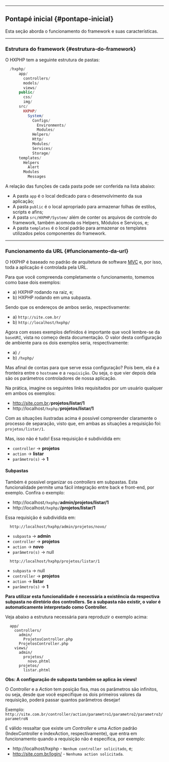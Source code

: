----
## Pontapé inicial {#pontape-inicial}
Esta seção aborda o funcionamento do framework e suas características.

----
### Estrutura do framework {#estrutura-do-framework}
O HXPHP tem a seguinte estrutura de pastas:

```php
  /hxphp/
      app/
        controllers/
        models/
        views/
      public/
        css/
        img/
      src/
        HXPHP/
          System/
            Configs/
              Environments/
              Modules/
            Helpers/
            Http/
            Modules/
            Services/
            Storage/
      templates/
        Helpers
          Alert
        Modules
          Messages
```

A relação das funções de cada pasta pode ser conferida na lista abaixo:
  
+ A pasta `app` é o local dedicado para o desenvolvimento da sua aplicação;
+ A pasta `public` é o local apropriado para armazenar folhas de estilos, scripts e afins;
+ A pasta `src/HXPHP/System/` além de conter os arquivos de controle do framework, também acomoda os Helpers, Módulos e Serviços, e;
+ A pasta `templates` é o local padrão para armazenar os templates utilizados pelos componentes do framework.
  
----
### Funcionamento da URL {#funcionamento-da-url}

O HXPHP é baseado no padrão de arquitetura de software [MVC](http://pt.wikipedia.org/wiki/MVC) e, por isso, toda a aplicação é controlada pela URL.

Para que você compreenda completamente o funcionamento, tomemos como base dois exemplos:
  
+ a) HXPHP rodando na raiz, e;
+ b) HXPHP rodando em uma subpasta.

Sendo que os endereços de ambos serão, respectivamente:

+ a) `http://site.com.br/`
+ b) `http://localhost/hxphp/`
  
Agora com esses exemplos definidos é importante que você lembre-se da `baseURI`, vista no começo desta documentação. O valor desta configuração de ambiente para os dois exemplos seria, respectivamente:

+ a) `/`
+ b) `/hxphp/`
  
Mas afinal de contas para que serve essa configuração? Pois bem, ela é a fronteira entre o `hostname` e a `requisição`. Ou seja, o que vier depois dela são os parâmetros controladores de nossa aplicação.

Na prática, imagine os seguintes links requisitados por um usuário qualquer em ambos os exemplos:
  
+ <a>http://site.com.br<code>/</code><b>projetos/listar/1</b></a>
+ <a>http://localhost<code>/hxphp/</code><b>projetos/listar/1</b></a>
  
Com as situações ilustradas acima é possível compreender claramente o processo de separação, visto que, em ambas as situações a requisição foi: `projetos/listar/1`.

Mas, isso não é tudo! Essa requisição é subdividida em:
  
+ `controller` -> <b>projetos</b>
+ `action` -> <b>listar</b>
+ `parâmetro(s)` -> <b>1</b>

#### Subpastas

Também é possível organizar os *controllers* em subpastas. Esta funcionalidade permite uma fácil integração entre back e front-end, por exemplo. Confira o exemplo:

+ <a>http://localhost<code>/hxphp/</code><b>admin/projetos/listar/1</b></a>
+ <a>http://localhost<code>/hxphp/</code><b>/projetos/listar/1</b></a>

Essa requisição é subdividida em:

```
  http://localhost/hxphp/admin/projetos/novo/
```
  
+ `subpasta` -> <b>admin</b>
+ `controller` -> <b>projetos</b>
+ `action` -> <b>novo</b>
+ `parâmetro(s)` -> null

```
  http://localhost/hxphp/projetos/listar/1
```
  
+ `subpasta` -> null
+ `controller` -> <b>projetos</b>
+ `action` -> <b>listar</b>
+ `parâmetro(s)` -> <b>1</b>


<b>Para utilizar esta funcionalidade é necessária a existência da respectiva subpasta no diretório dos controllers. Se a subpasta não existir, o valor é automaticamente interpretado como Controller.</b>

Veja abaixo a estrutura necessária para reproduzir o exemplo acima:

```
  app/
    controllers/
      admin/
        ProjetosController.php
      ProjetosController.php
    views/
      admin/
        projetos/
          novo.phtml
      projetos/
        listar.phtml
```

<b>Obs: A configuração de subpasta também se aplica às views!</b>

O *Controller* e a *Action* tem posição fixa, mas os parâmetros são infinitos, ou seja, desde que você especifique os dois primeiros valores da requisição, poderá passar quantos parâmetros desejar!

Exemplo:
`http://site.com.br/controller/action/parametro1/parametro2/parametro3/parametroN`

É válido ressaltar que existe um *Controller* e uma *Action* padrão (IndexController e indexAction, respectivamente), que entra em funcionamento quando a requisição não é específica, por exemplo:

+ http://localhost/hxphp - `Nenhum controller solicitado`, e;
+ http://site.com.br/login/ - `Nenhuma action solicitada`.
    
  
